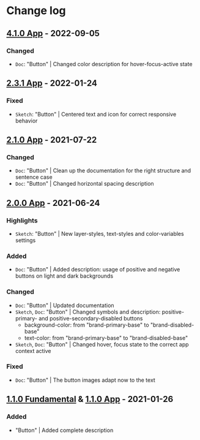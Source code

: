 # Change log

## [4.1.0 App](https://github.com/cake-hub/lidl-app-sketch/tree/v4.1.0) - 2022-09-05

### Changed

* `Doc`: "Button" | Changed color description for hover-focus-active state


## [2.3.1 App](https://github.com/cake-hub/lidl-app-sketch/tree/v2.3.1) - 2022-01-24

### Fixed

* `Sketch`: "Button" | Centered text and icon for correct responsive behavior

## [2.1.0 App](https://github.com/cake-hub/lidl-app-sketch/tree/v2.1.0) - 2021-07-22

### Changed

* `Doc`: "Button" | Clean up the documentation for the right structure and sentence case
* `Doc`: "Button" | Changed horizontal spacing description


## [2.0.0 App](https://github.com/cake-hub/lidl-app-sketch/tree/v2.0.0) - 2021-06-24

### Highlights

* `Sketch`: "Button" | New layer-styles, text-styles and color-variables settings

### Added

* `Doc`: "Button" | Added description: usage of positive and negative buttons on light and dark backgrounds

### Changed

* `Doc`: "Button" | Updated documentation
* `Sketch`, `Doc`: "Button" | Changed symbols and description: positive-primary- and positive-secondary-disabled buttons
  * background-color: from "brand-primary-base" to "brand-disabled-base"
  * text-color: from "brand-primary-base" to "brand-disabled-base"
* `Sketch`, `Doc`: "Button" | Changed hover, focus state to the correct app context active

### Fixed

* `Doc`: "Button" | The button images adapt now to the text


## [1.1.0 Fundamental](https://github.com/cake-hub/lidl-sketch/tree/v1.1.0) & [1.1.0 App](https://github.com/cake-hub/lidl-app-sketch/tree/v1.1.0) - 2021-01-26

### Added

* "Button" | Added complete description
